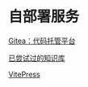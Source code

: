 # 自部署服务
<p id="cDuUk7xYxDWYKMXJxAwVFK">

[Gitea：代码托管平台](./Gitea%EF%BC%9A%E4%BB%A3%E7%A0%81%E6%89%98%E7%AE%A1%E5%B9%B3%E5%8F%B0/index.md)

</p>


<p id="3ecwzLykxXE2fbdtdsYDGJ">

[已尝试过的知识库](./%E5%B7%B2%E5%B0%9D%E8%AF%95%E8%BF%87%E7%9A%84%E7%9F%A5%E8%AF%86%E5%BA%93/index.md)

</p>


<p id="dKjWZ8Fz3DQonjrrCwMiUg">

[VitePress](./VitePress/index.md)

</p>


